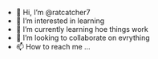 - 👋 Hi, I’m @ratcatcher7
- 👀 I’m interested in learning
- 🌱 I’m currently learning hoe things work
- 💞️ I’m looking to collaborate on evrything
- 📫 How to reach me ...

<!---
ratcatcher7/ratcatcher7 is a ✨ special ✨ repository because its `README.md` (this file) appears on your GitHub profile.
You can click the Preview link to take a look at your changes.
--->
